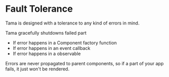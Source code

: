 # Fault Tolerance

Tama is designed with a tolerance to any kind of errors in mind.

Tama gracefully shutdowns failed part

- If error happens in a Component factory function
- If error happens in an event callback
- If error happens in a observable

Errors are never propagated to parent components, so if a part of your app fails, it just won't be rendered.
